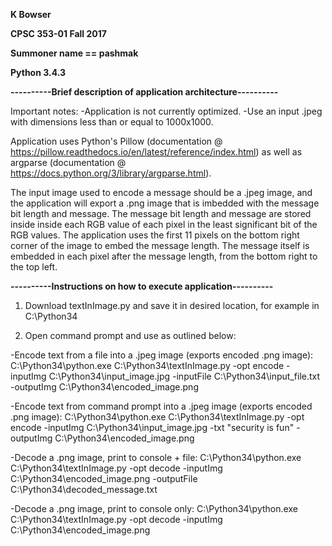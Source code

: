 <b>K Bowser</b>

<b>CPSC 353-01 Fall 2017</b>
 
<b>Summoner name == pashmak</b>

<b>Python 3.4.3</b>



<b>----------Brief description of application architecture----------</b>

Important notes: 
-Application is not currently optimized. 
-Use an input .jpeg with dimensions less than or equal to 1000x1000.

Application uses Python's Pillow (documentation @ https://pillow.readthedocs.io/en/latest/reference/index.html)
as well as argparse (documentation @ https://docs.python.org/3/library/argparse.html).

The input image used to encode a message should be a .jpeg image, and the application will export a .png image that is imbedded with the message bit length and message. 
The message bit length and message are stored inside inside each RGB value of each pixel in the least significant bit of the RGB values. 
The application uses the first 11 pixels on the bottom right corner of the image to embed the message length. 
The message itself is embedded in each pixel after the message length, from the bottom right to the top left.



<b>----------Instructions on how to execute application----------</b>

1. Download textInImage.py and save it in desired location, for example in C:\Python34

2. Open command prompt and use as outlined below:

-Encode text from a file into a .jpeg image (exports encoded .png image):
C:\Python34\python.exe C:\Python34\textInImage.py -opt encode -inputImg C:\Python34\input_image.jpg -inputFile C:\Python34\input_file.txt -outputImg C:\Python34\encoded_image.png

-Encode text from command prompt into a .jpeg image (exports encoded .png image):
C:\Python34\python.exe C:\Python34\textInImage.py -opt encode -inputImg C:\Python34\input_image.jpg -txt "security is fun" -outputImg C:\Python34\encoded_image.png

-Decode a .png image, print to console + file:
C:\Python34\python.exe C:\Python34\textInImage.py -opt decode -inputImg C:\Python34\encoded_image.png -outputFile C:\Python34\decoded_message.txt

-Decode a .png image, print to console only:
C:\Python34\python.exe C:\Python34\textInImage.py -opt decode -inputImg C:\Python34\encoded_image.png
